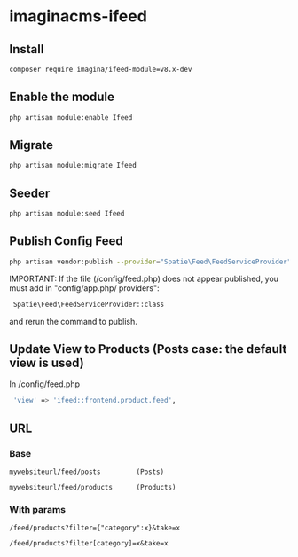 # imaginacms-ifeed

## Install
```bash
composer require imagina/ifeed-module=v8.x-dev
```

## Enable the module
```bash
php artisan module:enable Ifeed
```

## Migrate

```bash
php artisan module:migrate Ifeed
```

## Seeder

```bash
php artisan module:seed Ifeed
```

## Publish Config Feed

```bash
php artisan vendor:publish --provider="Spatie\Feed\FeedServiceProvider" --tag="feed-views"
```

IMPORTANT:
If the file (/config/feed.php) does not appear published, you must add in "config/app.php/ providers":

```bash
 Spatie\Feed\FeedServiceProvider::class
 ```

and rerun the command to publish.

## Update View to Products      (Posts case: the default view is used)
In /config/feed.php
```bash
 'view' => 'ifeed::frontend.product.feed',
```

## URL

### Base

    mywebsiteurl/feed/posts         (Posts)

    mywebsiteurl/feed/products      (Products)

### With params

    /feed/products?filter={"category":x}&take=x

    /feed/products?filter[category]=x&take=x 
